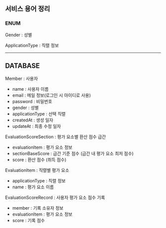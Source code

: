 ## 서비스 용어 정리

### ENUM
Gender : 성별

ApplicationType : 직렬 정보

---

## DATABASE

Member : 사용자
- name : 사용자 이름
- email : 메일 정보(로그인 시 아이디로 사용)
- password : 비밀번호
- gender : 성별
- applicationType : 선택 직렬
- createdAt : 생성 일자
- updateAt : 최종 수정 일자

EvaluationScoreSection : 평가 요소별 환산 점수 급간
- evaluationItem : 평가 요소 정보
- sectionBaseScore : 급간 기준 점수 (급간 내 평가 요소 최저 점수)
- score : 환산 점수 (취득 점수)

EvaluationItem : 직렬별 평가 요소
- applicationType : 직렬 정보
- name : 평가 요소 이름

EvaluationScoreRecord : 사용자 평가 요소 점수 기록
- member : 기록 소유자 정보
- evaluationItem : 평가 요소 정보
- score : 기록 점수
